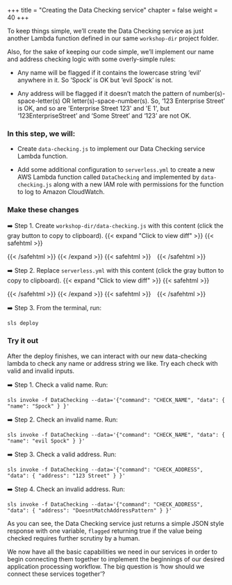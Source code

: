 +++
title = "Creating the Data Checking service"
chapter = false
weight = 40
+++

To keep things simple, we’ll create the Data Checking service as just another Lambda function defined in our same `workshop-dir` project folder. 

Also, for the sake of keeping our code simple, we’ll implement our name and address checking logic with some overly-simple rules: 

* Any name will be flagged if it contains the lowercase string ‘evil’ anywhere in it. So ‘Spock’ is OK but ‘evil Spock’ is not.

* Any address will be flagged if it doesn’t match the pattern of number(s)-space-letter(s) OR letter(s)-space-number(s). So, ‘123 Enterprise Street’ is OK, and so are 'Enterprise Street 123' and 'E 1', but ‘123EnterpriseStreet’ and ‘Some Street’ and ‘123’ are not OK.

### In this step, we will:

* Create `data-checking.js` to implement our Data Checking service Lambda function.

* Add some additional configuration to `serverless.yml` to create a new AWS Lambda function called `DataChecking` and implemented by `data-checking.js` along with a new IAM role with permissions for the function to log to Amazon CloudWatch. 

### Make these changes

➡️ Step 1. Create `workshop-dir/data-checking.js` with <span class="clipBtn clipboard" data-clipboard-target="#id98cb582075a94ef9b3fbfa204bcc0042">this content</span> (click the gray button to copy to clipboard). 
{{< expand "Click to view diff" >}} {{< safehtml >}}
<div id="diff-id98cb582075a94ef9b3fbfa204bcc0042"></div> <script type="text/template" data-diff-for="diff-id98cb582075a94ef9b3fbfa204bcc0042">commit e876cc5b865e13312cc324cea45ab3ece5e1c5c1
Author: Gabe Hollombe <gabe@avantbard.com>
Date:   Fri Nov 8 11:20:31 2019 +0800

    data-checking.js v1

diff --git a/code/data-checking.js b/code/data-checking.js
new file mode 100644
index 0000000..9dbdaf6
--- /dev/null
+++ b/code/data-checking.js
@@ -0,0 +1,35 @@
+'use strict';
+
+const checkName = (data) => {
+    const { name } = data
+
+    const flagged = (name.indexOf('evil') !== -1)
+    return { flagged }
+}
+
+const checkAddress = (data) => {
+    const { address } = data
+
+    const flagged = (address.match(/(\d+ \w+)|(\w+ \d+)/g) === null)
+    return { flagged }
+}
+
+
+const commandHandlers = {
+    'CHECK_NAME': checkName,
+    'CHECK_ADDRESS': checkAddress,
+}
+
+module.exports.handler = (event, context, callback) => {
+    try {
+        const { command, data } = event
+
+        const result = commandHandlers[command](data)
+        callback(null, result)
+    } catch (ex) {
+        console.error(ex)
+        console.info('event', JSON.stringify(event))
+        callback(ex)
+    }
+};
+
</script>
{{< /safehtml >}} {{< /expand >}}
{{< safehtml >}}
<textarea id="id98cb582075a94ef9b3fbfa204bcc0042" style="position: relative; left: -1000px; width: 1px; height: 1px;">'use strict';

const checkName = (data) => {
    const { name } = data

    const flagged = (name.indexOf('evil') !== -1)
    return { flagged }
}

const checkAddress = (data) => {
    const { address } = data

    const flagged = (address.match(/(\d+ \w+)|(\w+ \d+)/g) === null)
    return { flagged }
}


const commandHandlers = {
    'CHECK_NAME': checkName,
    'CHECK_ADDRESS': checkAddress,
}

module.exports.handler = (event, context, callback) => {
    try {
        const { command, data } = event

        const result = commandHandlers[command](data)
        callback(null, result)
    } catch (ex) {
        console.error(ex)
        console.info('event', JSON.stringify(event))
        callback(ex)
    }
};


</textarea>
{{< /safehtml >}}

➡️ Step 2. Replace `serverless.yml` with <span class="clipBtn clipboard" data-clipboard-target="#id5ca062aee4064f198210bfdac8bed9f9">this content</span> (click the gray button to copy to clipboard). 
{{< expand "Click to view diff" >}} {{< safehtml >}}
<div id="diff-id5ca062aee4064f198210bfdac8bed9f9"></div> <script type="text/template" data-diff-for="diff-id5ca062aee4064f198210bfdac8bed9f9">commit 03eee8d58ad56817b84197e45c12f2ce83ae8d52
Author: Gabe Hollombe <gabe@avantbard.com>
Date:   Mon Oct 14 16:45:44 2019 +0800

    Create the data checking service lambda

diff --git a/serverless.yml b/serverless.yml
index 2869132..07bc6d3 100644
--- a/serverless.yml
+++ b/serverless.yml
@@ -53,6 +53,11 @@ functions:
       ACCOUNTS_TABLE_NAME: ${self:custom.applicationsTable}
     role: ApproveRole
 
+  DataChecking:
+    name: ${self:service}__data_checking__${self:provider.stage}
+    handler: data-checking.handler
+    role: DataCheckingRole
+
 resources:
   Resources:
     LambdaLoggingPolicy:
@@ -167,6 +172,20 @@ resources:
           - { Ref: LambdaLoggingPolicy }
           - { Ref: DynamoPolicy }
 
+    DataCheckingRole:
+      Type: AWS::IAM::Role
+      Properties:
+        AssumeRolePolicyDocument:
+          Version: '2012-10-17'
+          Statement:
+            - Effect: Allow
+              Principal:
+                Service:
+                  - lambda.amazonaws.com
+              Action: sts:AssumeRole
+        ManagedPolicyArns:
+          - { Ref: LambdaLoggingPolicy }
+
     ApplicationsDynamoDBTable:
       Type: 'AWS::DynamoDB::Table'
       Properties:
</script>
{{< /safehtml >}} {{< /expand >}}
{{< safehtml >}}
<textarea id="id5ca062aee4064f198210bfdac8bed9f9" style="position: relative; left: -1000px; width: 1px; height: 1px;">service: StepFunctionsWorkshop

plugins:
  - serverless-cf-vars

custom:
  applicationsTable: '${self:service}__account_applications__${self:provider.stage}'

provider:
  name: aws
  runtime: nodejs10.x
  memorySize: 128
  stage: dev

functions:
  SubmitApplication:
    name: ${self:service}__account_applications__submit__${self:provider.stage}
    handler: account-applications/submit.handler
    environment:
      REGION: ${self:provider.region}
      ACCOUNTS_TABLE_NAME: ${self:custom.applicationsTable}
    role: SubmitRole

  FlagApplication:
    name: ${self:service}__account_applications__flag__${self:provider.stage}
    handler: account-applications/flag.handler
    environment:
      REGION: ${self:provider.region}
      ACCOUNTS_TABLE_NAME: ${self:custom.applicationsTable}
    role: FlagRole

  FindApplications:
    name: ${self:service}__account_applications__find__${self:provider.stage}
    handler: account-applications/find.handler
    environment:
      REGION: ${self:provider.region}
      ACCOUNTS_TABLE_NAME: ${self:custom.applicationsTable}
    role: FindRole

  RejectApplication:
    name: ${self:service}__account_applications__reject__${self:provider.stage}
    handler: account-applications/reject.handler
    environment:
      REGION: ${self:provider.region}
      ACCOUNTS_TABLE_NAME: ${self:custom.applicationsTable}
    role: RejectRole

  ApproveApplication:
    name: ${self:service}__account_applications__approve__${self:provider.stage}
    handler: account-applications/approve.handler
    environment:
      REGION: ${self:provider.region}
      ACCOUNTS_TABLE_NAME: ${self:custom.applicationsTable}
    role: ApproveRole

  DataChecking:
    name: ${self:service}__data_checking__${self:provider.stage}
    handler: data-checking.handler
    role: DataCheckingRole

resources:
  Resources:
    LambdaLoggingPolicy:
      Type: 'AWS::IAM::ManagedPolicy'
      Properties:
        PolicyDocument:
          Version: '2012-10-17'
          Statement:
            - Effect: Allow
              Action:
                - logs:CreateLogGroup
                - logs:CreateLogStream
                - logs:PutLogEvents
              Resource:
                - 'Fn::Join':
                  - ':'
                  -
                    - 'arn:aws:logs'
                    - Ref: 'AWS::Region'
                    - Ref: 'AWS::AccountId'
                    - 'log-group:/aws/lambda/*:*:*'

    DynamoPolicy:
      Type: 'AWS::IAM::ManagedPolicy'
      Properties:
        PolicyDocument:
          Version: '2012-10-17'
          Statement:
            - Effect: "Allow"
              Action:
                - "dynamodb:*"
              Resource:
                - { "Fn::GetAtt": ["ApplicationsDynamoDBTable", "Arn" ] }
                - 'Fn::Join':
                    - '/'
                    -
                        - { "Fn::GetAtt": ["ApplicationsDynamoDBTable", "Arn" ] }
                        - '*'

    SubmitRole:
      Type: AWS::IAM::Role
      Properties:
        AssumeRolePolicyDocument:
          Version: '2012-10-17'
          Statement:
            - Effect: Allow
              Principal:
                Service:
                  - lambda.amazonaws.com
              Action: sts:AssumeRole
        ManagedPolicyArns:
          - { Ref: LambdaLoggingPolicy }
          - { Ref: DynamoPolicy }

    FlagRole:
      Type: AWS::IAM::Role
      Properties:
        AssumeRolePolicyDocument:
          Version: '2012-10-17'
          Statement:
            - Effect: Allow
              Principal:
                Service:
                  - lambda.amazonaws.com
              Action: sts:AssumeRole
        ManagedPolicyArns:
          - { Ref: LambdaLoggingPolicy }
          - { Ref: DynamoPolicy }

    RejectRole:
      Type: AWS::IAM::Role
      Properties:
        AssumeRolePolicyDocument:
          Version: '2012-10-17'
          Statement:
            - Effect: Allow
              Principal:
                Service:
                  - lambda.amazonaws.com
              Action: sts:AssumeRole
        ManagedPolicyArns:
          - { Ref: LambdaLoggingPolicy }
          - { Ref: DynamoPolicy }

    ApproveRole:
      Type: AWS::IAM::Role
      Properties:
        AssumeRolePolicyDocument:
          Version: '2012-10-17'
          Statement:
            - Effect: Allow
              Principal:
                Service:
                  - lambda.amazonaws.com
              Action: sts:AssumeRole
        ManagedPolicyArns:
          - { Ref: LambdaLoggingPolicy }
          - { Ref: DynamoPolicy }

    FindRole:
      Type: AWS::IAM::Role
      Properties:
        AssumeRolePolicyDocument:
          Version: '2012-10-17'
          Statement:
            - Effect: Allow
              Principal:
                Service:
                  - lambda.amazonaws.com
              Action: sts:AssumeRole
        ManagedPolicyArns:
          - { Ref: LambdaLoggingPolicy }
          - { Ref: DynamoPolicy }

    DataCheckingRole:
      Type: AWS::IAM::Role
      Properties:
        AssumeRolePolicyDocument:
          Version: '2012-10-17'
          Statement:
            - Effect: Allow
              Principal:
                Service:
                  - lambda.amazonaws.com
              Action: sts:AssumeRole
        ManagedPolicyArns:
          - { Ref: LambdaLoggingPolicy }

    ApplicationsDynamoDBTable:
      Type: 'AWS::DynamoDB::Table'
      Properties:
        TableName: ${self:custom.applicationsTable}
        AttributeDefinitions:
          -
            AttributeName: id
            AttributeType: S
          -
            AttributeName: state
            AttributeType: S
        KeySchema:
          -
            AttributeName: id
            KeyType: HASH
        BillingMode: PAY_PER_REQUEST
        GlobalSecondaryIndexes:
            -
                IndexName: state
                KeySchema:
                    -
                        AttributeName: state
                        KeyType: HASH
                Projection:
                    ProjectionType: ALL
</textarea>
{{< /safehtml >}}

➡️ Step 3. From the terminal, run:

```bash
sls deploy
```


### Try it out

After the deploy finishes, we can interact with our new data-checking lambda to check any name or address string we like. Try each check with valid and invalid inputs.


➡️ Step 1. Check a valid name. Run:

```
sls invoke -f DataChecking --data='{"command": "CHECK_NAME", "data": { "name": "Spock" } }'
```

➡️ Step 2. Check an invalid name. Run:

```
sls invoke -f DataChecking --data='{"command": "CHECK_NAME", "data": { "name": "evil Spock" } }'
```

➡️ Step 3. Check a valid address. Run:

```
sls invoke -f DataChecking --data='{"command": "CHECK_ADDRESS", "data": { "address": "123 Street" } }'
```

➡️ Step 4. Check an invalid address. Run:

```
sls invoke -f DataChecking --data='{"command": "CHECK_ADDRESS", "data": { "address": "DoesntMatchAddressPattern" } }'
```


As you can see, the Data Checking service just returns a simple JSON style response with one variable, `flagged` returning true if the value being checked requires further scrutiny by a human.

We now have all the basic capabilities we need in our services in order to begin connecting them together to implement the beginnings of our desired application processing workflow. The big question is ‘how should we connect these services together’?  